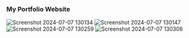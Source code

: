 ### My Portfolio Website

![Screenshot 2024-07-07 130134](https://github.com/Maxmedcodes/Clean-Portfolio-Website/assets/70708155/aec1f482-0ff0-4c3f-b0d9-dc0efd33fd17)
![Screenshot 2024-07-07 130147](https://github.com/Maxmedcodes/Clean-Portfolio-Website/assets/70708155/aa78bce2-88b6-45d2-9794-37f05f46b228)
![Screenshot 2024-07-07 130259](https://github.com/Maxmedcodes/Clean-Portfolio-Website/assets/70708155/2289f397-55a0-4aae-b556-07e2327b4984)
![Screenshot 2024-07-07 130306](https://github.com/Maxmedcodes/Clean-Portfolio-Website/assets/70708155/8747cdf8-ec26-4e14-acb6-c3d760d55db9)
